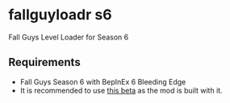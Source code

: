 # fallguyloadr s6

Fall Guys Level Loader for Season 6

## Requirements

- Fall Guys Season 6 with BepInEx 6 Bleeding Edge
- It is recommended to use [this beta](https://drive.google.com/drive/folders/1sfzzBoC4PL7xmvnxgAKjkeJzbkpiDTqJ?usp=sharing) as the mod is built with it.
